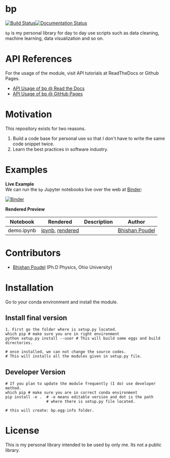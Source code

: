 # bp
[![Build Status](https://travis-ci.org/bhishanpdl/bp.svg?branch=master)](https://travis-ci.org/bhishanpdl/bp)[![Documentation Status](https://readthedocs.org/projects/bp/badge/?version=latest)](https://bp.readthedocs.io/en/latest/?badge=latest)

`bp` is my personal library for day to day use scripts such as data cleaning, machine learning, data visualization and so on.
# API References
For the usage of the module, visit API tutorials at ReadTheDocs or Github Pages.
- [API Usage of bp @ Read the Docs](https://bp.readthedocs.io/en/latest/?badge=latest)
- [API Usage of bp @ GitHub Pages](https://bhishanpdl.github.io/bp/)

# Motivation
This repository exists for two reasons.

1. Build a code base for personal use so that I don't have to write the same code snippet twice.
2. Learn the best practices in software industry.

# Examples

**Live Example**  
We can run the `bp` Jupyter notebooks live over the web at [Binder](http://mybinder.org):

[![Binder](http://mybinder.org/badge.svg)](http://mybinder.org/repo/bhishanpdl/bhishan)

**Rendered Preview**  

|  Notebook | Rendered   | Description  |  Author |
|---|---|---|---|
| demo.ipynb  | [ipynb](https://github.com/bhishanpdl/bp/blob/master/docs/notebooks/demo.ipynb), [rendered](https://nbviewer.jupyter.org/github/bhishanpdl/bp/blob/master/docs/notebooks/demo.ipynb)  |   | [Bhishan Poudel](https://bhishanpdl.github.io/)  |


# Contributors

* [Bhishan Poudel](https://bhishanpdl.github.io/) (Ph.D Physics, Ohio University)

# Installation
Go to your conda environment and install the module.

## Install final version
```
1. First go the folder where is setup.py located.
which pip # make sure you are in right environment
python setup.py install --user # This will build some eggs and build directories.

# once installed, we can not change the source codes.
# This will installs all the modules given in setup.py file.
```

## Developer Version
```
# If you plan to update the module frequently (I do) use developer method.
which pip # make sure you are in correct conda environment
pip install -e .  # -e means editable version and dot is the path
                  # where there is setup.py file located.

# this will create: bp.egg-info folder.
```

# License
This is my personal library intended to be used by only me.
Its not a public library.
